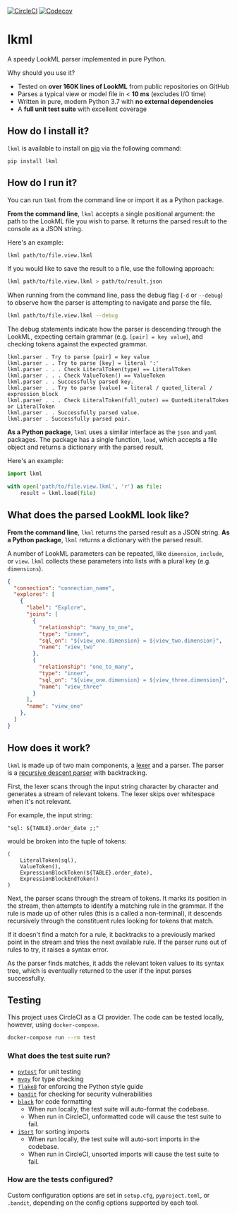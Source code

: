 [![CircleCI](https://img.shields.io/circleci/build/github/joshtemple/lkml.svg)](https://circleci.com/gh/joshtemple/lkml)
[![Codecov](https://img.shields.io/codecov/c/github/joshtemple/lkml.svg)](https://codecov.io/gh/joshtemple/lkml)

# lkml

A speedy LookML parser implemented in pure Python.

Why should you use it?
- Tested on **over 160K lines of LookML** from public repositories on GitHub
- Parses a typical view or model file in < **10 ms** (excludes I/O time)
- Written in pure, modern Python 3.7 with **no external dependencies**
- A **full unit test suite** with excellent coverage

## How do I install it?

`lkml` is available to install on [pip](https://pypi.org/project/lkml/) via the following command:

```
pip install lkml
```

## How do I run it?

You can run `lkml` from the command line or import it as a Python package.

**From the command line**, `lkml` accepts a single positional argument: the path to the LookML file you wish to parse. It returns the parsed result to the console as a JSON string.

Here's an example:

```bash
lkml path/to/file.view.lkml
```

If you would like to save the result to a file, use the following approach:

```bash
lkml path/to/file.view.lkml > path/to/result.json
```

When running from the command line, pass the debug flag (`-d` or `--debug`) to observe how the parser is attempting to navigate and parse the file.

```bash
lkml path/to/file.view.lkml --debug
```

The debug statements indicate how the parser is descending through the LookML, expecting certain grammar (e.g. `[pair] = key value`), and checking tokens against the expected grammar.

```
lkml.parser . Try to parse [pair] = key value
lkml.parser . . Try to parse [key] = literal ':'
lkml.parser . . . Check LiteralToken(type) == LiteralToken
lkml.parser . . . Check ValueToken() == ValueToken
lkml.parser . . Successfully parsed key.
lkml.parser . . Try to parse [value] = literal / quoted_literal / expression_block
lkml.parser . . . Check LiteralToken(full_outer) == QuotedLiteralToken or LiteralToken
lkml.parser . . Successfully parsed value.
lkml.parser . Successfully parsed pair.
```

**As a Python package**, `lkml` uses a similar interface as the `json` and `yaml` packages. The package has a single function, `load`, which accepts a file object and returns a dictionary with the parsed result.

Here's an example:

```python
import lkml

with open('path/to/file.view.lkml', 'r') as file:
    result = lkml.load(file)
```

## What does the parsed LookML look like?

**From the command line**, `lkml` returns the parsed result as a JSON string. **As a Python package**, `lkml` returns a dictionary with the parsed result.

A number of LookML parameters can be repeated, like `dimension`, `include`, or `view`. `lkml` collects these parameters into lists with a plural key (e.g. `dimensions`).

```json
{
  "connection": "connection_name",
  "explores": [
    {
      "label": "Explore",
      "joins": [
        {
          "relationship": "many_to_one",
          "type": "inner",
          "sql_on": "${view_one.dimension} = ${view_two.dimension}",
          "name": "view_two"
        },
        {
          "relationship": "one_to_many",
          "type": "inner",
          "sql_on": "${view_one.dimension} = ${view_three.dimension}",
          "name": "view_three"
        }
      ],
      "name": "view_one"
    },
  ]
}
```

## How does it work?

`lkml` is made up of two main components, a [lexer](https://en.wikipedia.org/wiki/Lexical_analysis) and a parser. The parser is a [recursive descent parser](https://en.wikipedia.org/wiki/Recursive_descent_parser) with backtracking.

First, the lexer scans through the input string character by character and generates a stream of relevant tokens. The lexer skips over whitespace when it's not relevant.

For example, the input string:

```
"sql: ${TABLE}.order_date ;;"
```

would be broken into the tuple of tokens:

 ```
 (
     LiteralToken(sql),
     ValueToken(),
     ExpressionBlockToken(${TABLE}.order_date),
     ExpressionBlockEndToken()
 )
 ```

 Next, the parser scans through the stream of tokens. It marks its position in the stream, then attempts to identify a matching rule in the grammar. If the rule is made up of other rules (this is a called a non-terminal), it descends recursively through the constituent rules looking for tokens that match.

 If it doesn't find a match for a rule, it backtracks to a previously marked point in the stream and tries the next available rule. If the parser runs out of rules to try, it raises a syntax error.

 As the parser finds matches, it adds the relevant token values to its syntax tree, which is eventually returned to the user if the input parses successfully.

## Testing

This project uses CircleCI as a CI provider.
The code can be tested locally, however, using `docker-compose`.

```bash
docker-compose run --rm test
```

### What does the test suite run?

* [`pytest`](https://docs.pytest.org/en/latest/) for unit testing
* [`mypy`](http://mypy-lang.org/) for type checking
* [`flake8`](http://flake8.pycqa.org/en/latest/) for enforcing the Python style guide
* [`bandit`](https://bandit.readthedocs.io/en/latest/) for checking for security vulnerabilities
* [`black`](https://black.readthedocs.io/en/stable/) for code formatting
  * When run locally, the test suite will auto-format the codebase.
  * When run in CircleCI, unformatted code will cause the test suite to fail.
* [`iSort`](https://isort.readthedocs.io/en/latest/) for sorting imports
  * When run locally, the test suite will auto-sort imports in the codebase.
  * When run in CircleCI, unsorted imports will cause the test suite to fail.

### How are the tests configured?

Custom configuration options are set in `setup.cfg`, `pyproject.toml`, or `.bandit`, depending on the config options supported by each tool.
